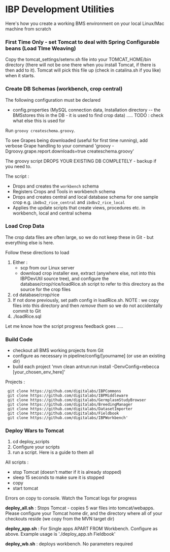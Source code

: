 IBP Development Utilities
=========================

Here's how you create a working BMS environment on your local Linux/Mac machine from scratch

### First Time Only - set Tomcat to deal with Spring Configurable beans (Load TIme Weaving) ###

Copy the tomcat_settings/setenv.sh file into your TOMCAT_HOME/bin directory (there will not be one there when you install Tomcat, if there is then add to it). Tomcat will pick this file up (check in catalina.sh if you like) when it starts.

### Create DB Schemas (workbench, crop central) ###

The following configuration must be declared 

* config.properties (MySQL connection data, Installation directory -- the BMSstores this in the DB - it is used to find crop data) ..... TODO : check what else this is used for

Run `groovy createschema.groovy`.

To see Grapes being downloaded (useful for first time running), add verbose Grape handling to your command
'groovy -Dgroovy.grape.report.downloads=true createschema.groovy'

The groovy script DROPS YOUR EXISTING DB COMPLETELY - backup if you need to.

The script :

* Drops and creates the `workbench` schema
* Registers Crops and Tools in workbench schema
* Drops and creates central and local database schema for one sample crop e.g. `ibdbv2_rice_central` and `ibdbv2_rice_local`
* Applies the update scripts that create views, procedures etc. in workbench, local and central schema


### Load Crop Data ###

The crop data files are often large, so we do not keep these in Git - but everything else is here. 

Follow these directions to load 

1. Either : 
    * scp from our Linux server
    * download crop installer exe, extract (anywhere else, not into this IBPDevUtil source tree), and configure the database/crop/rice/loadRice.sh script to refer to this directory as the source for the crop files
2. cd database/crop/rice
3. If not done previously, set path config in loadRice.sh. NOTE : we copy files into this directory and then *remove them* so we do not accidentally commit to Git
4. ./loadRice.sql

Let me know how the script progress feedback goes .....

### Build Code ###

* checkout all BMS working projects from Git
* configure as necessary in pipeline/config/[yourname] (or use an existing dir)
* build each project 'mvn clean antrun:run install -DenvConfig=rebecca [your_chosen_env_here]'

Projects :
```
 git clone https://github.com/digitalabs/IBPCommons
 git clone https://github.com/digitalabs/IBPMiddleware
 git clone https://github.com/digitalabs/GermplasmStudyBrowser
 git clone https://github.com/digitalabs/BreedingManager
 git clone https://github.com/digitalabs/DatasetImporter
 git clone https://github.com/digitalabs/Fieldbook
 git clone https://github.com/digitalabs/IBPWorkbench'
 ```


### Deploy Wars to Tomcat ###

1. cd deploy_scripts
2. Configure your scripts
3. run a script. Here is a guide to them all

All scripts : 
* stop Tomcat (doesn't matter if it is already stopped)
* sleep 15 seconds to make sure it is stopped
* copy
* start tomcat

Errors on copy to console. Watch the Tomcat logs for progress

**deploy_all.sh** : Stops Tomcat - copies 5 war files into tomcat/webapps. Please configure your Tomcat home dir, and the directory where all of your checkouts reside (we copy from the MVN target dir)

**deploy_app.sh** : For Single apps APART FROM Workbench. Configure as above. Example usage is './deploy_app.sh Fieldbook'

**deploy_wb.sh** : deploys workbench. No parameters required